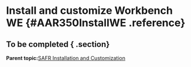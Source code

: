 # Install and customize Workbench WE {#AAR350InstallWE .reference}

## To be completed { .section}

**Parent topic:**[SAFR Installation and Customization](../html/AAR300InstallGuide.md)

